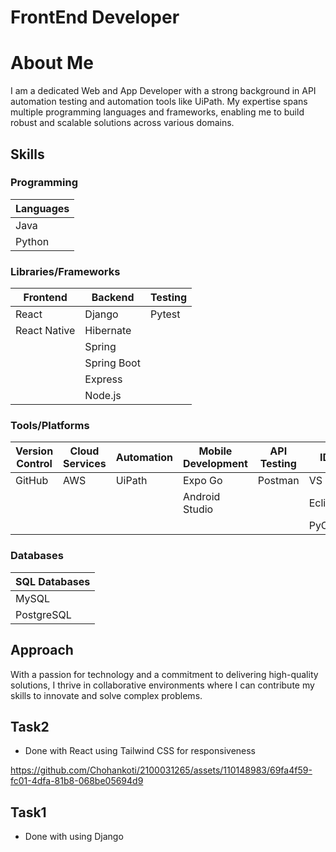 # FrontEnd Developer

# About Me

I am a dedicated Web and App Developer with a strong background in API automation testing and automation tools like UiPath. My expertise spans multiple programming languages and frameworks, enabling me to build robust and scalable solutions across various domains.

## Skills

### Programming

| Languages |
|-----------|
| Java      |
| Python    |

### Libraries/Frameworks

| Frontend         | Backend          | Testing   |
|------------------|------------------|-----------|
| React            | Django           | Pytest    |
| React Native     | Hibernate        |           |
|                  | Spring           |           |
|                  | Spring Boot      |           |
|                  | Express          |           |
|                  | Node.js          |           |

### Tools/Platforms

| Version Control  | Cloud Services   | Automation | Mobile Development | API Testing | IDEs              | Design | API Documentation |
|------------------|------------------|------------|--------------------|-------------|--------------------|--------|-------------------|
| GitHub           | AWS              | UiPath     | Expo Go            | Postman     | VS Code            | Figma  | Swagger           |
|                  |                  |            | Android Studio     |             | Eclipse            |        |                   |
|                  |                  |            |                    |             | PyCharm            |        |                   |

### Databases

| SQL Databases    |
|------------------|
| MySQL            |
| PostgreSQL       |

## Approach

With a passion for technology and a commitment to delivering high-quality solutions, I thrive in collaborative environments where I can contribute my skills to innovate and solve complex problems.



## Task2

- Done with React using Tailwind CSS for responsiveness



https://github.com/Chohankoti/2100031265/assets/110148983/69fa4f59-fc01-4dfa-81b8-068be05694d9


## Task1

- Done with using Django



